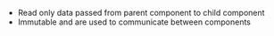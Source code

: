 - Read only data passed from parent component to child component
- Immutable and are used to communicate between components
